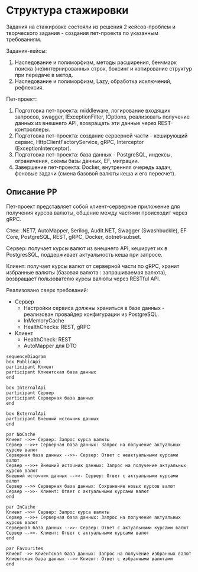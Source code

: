 # Структура стажировки

Задания на стажировке состояли из решения 2 кейсов-проблем и творческого задания - создания пет-проекта по указанным требованиям.

Задания-кейсы:

1. Наследование и полиморфизм, методы расширения, бенчмарк поиска (не)интернированных строк, боксинг и копирование структур при передаче в метод.
2. Наследование и полиморфизм, Lazy, обработка исключений, рефлексия.

Пет-проект:

1. Подготовка пет-проекта: middleware, логирование входящих запросов, swagger, IExceptionFilter, IOptions, реализовать получение данных из внешнего API, возвращать эти данные через REST-контроллеры.
2. Подготовка пет-проекта: создание серверной части - кеширующий сервис, HttpClientFactoryService, gRPC, Interceptor (ExceptionInterceptor).
3. Подготовка пет-проекта: база данных - PostgreSQL, индексы, ограничения, схемы базы данных, EF, миграции.
4. Завершение пет-проекта: Docker, внутренняя очередь задач, фоновые задачи (смена базовой валюты кеша и его пересчет).

## Описание PP

Пет-проект представляет собой клиент-серверное приложение для получения курсов валюты, общение между частями происходит через gRPC.

Стек: .NET7,  AutoMapper, Serilog, Audit.NET, Swagger (Swashbuckle), EF Core, PostgreSQL, REST, gRPC, Docker, dotnet-subset.

Сервер: получает курсы валют из внешнего API, кеширует их в PostgresSQL, поддерживает актуальность кеша при запросе.

Клиент: получает курсы валют от серверной части по gRPC, хранит избранные валюты (базовая валюта : запрашиваемая валюта), возвращает пользователю курсы валюты через RESTful API.

Реализовано сверх требований:

* Сервер
  * Настройки сервиса должны храниться в базе данных - реализован провайдер конфигурации из PostgreSQL.
  * InMemoryCache
  * HealthChecks: REST, gRPC
* Клиент
  * HealthCheck: REST
  * AutoMapper для DTO

```mermaid
sequenceDiagram
box PublicApi
participant Клиент
participant Клиентская база данных
end

box InternalApi
participant Сервер
participant Серверная база данных
end

box ExternalApi
participant Внешний источник данных
end

par NoCache
Клиент ->>+ Сервер: Запрос курса валюты
Сервер -->>+ Серверная база данных: Запрос на получение актуальных курсов валют
Серверная база данных -->>- Сервер: Ответ с неактуальными курсами валют
Сервер -->>+ Внешний источник данных: Запрос на получение актуальных курсов валют
Внешний источник данных -->>- Сервер: Ответ с актуальными курсами валют
Сервер -->> Серверная база данных: Сохранение новых курсов валют
Сервер -->>- Клиент: Ответ с актуальными курсами валют
end

par InCache
Клиент ->>+ Сервер: Запрос курса валюты
Сервер -->>+ Серверная база данных: Запрос на получение актуальных курсов валют
Серверная база данных -->>- Сервер: Ответ с актуальными курсами валют
Сервер -->>- Клиент: Ответ с актуальными курсами валют
end

par Favourites
Клиент ->> Клиентская база данных: Запрос на получение избранных валют
Клиентская база данных -->> Клиент: Ответ с избранными валютами
end
```

